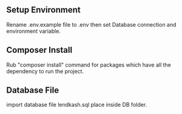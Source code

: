 ## Setup Environment

Rename .env.example file to .env then set Database connection and environment variable.

## Composer Install

Rub "composer install" command for packages which have all the dependency to run the project.

## Database File

import database file lendkash.sql place inside DB folder.
